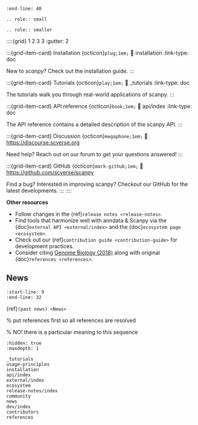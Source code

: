 ```{include} ../README.md
:end-line: 40
```

```{eval-rst}
.. role:: small
```

```{eval-rst}
.. role:: smaller
```

::::{grid} 1 2 3 3
:gutter: 2

:::{grid-item-card} Installation {octicon}`plug;1em;`
:link: installation
:link-type: doc

New to *scanpy*? Check out the installation guide.
:::

:::{grid-item-card} Tutorials {octicon}`play;1em;`
:link: _tutorials
:link-type: doc

The tutorials walk you through real-world applications of scanpy.
:::

:::{grid-item-card} API reference {octicon}`book;1em;`
:link: api/index
:link-type: doc

The API reference contains a detailed description of
the scanpy API.
:::

:::{grid-item-card} Discussion {octicon}`megaphone;1em;`
:link: https://discourse.scverse.org

Need help? Reach out on our forum to get your questions answered!
:::

:::{grid-item-card} GitHub {octicon}`mark-github;1em;`
:link: https://github.com/scverse/scanpy

Find a bug? Interested in improving scanpy? Checkout our GitHub for the latest developments.
:::
::::

**Other resources**
* Follow changes in the {ref}`release notes <release-notes>`.
* Find tools that harmonize well with anndata & Scanpy via the {doc}`external API <external/index>` and the {doc}`ecosystem page <ecosystem>`.
* Check out our {ref}`contribution guide <contribution-guide>` for development practices.
* Consider citing [Genome Biology (2018)] along with original {doc}`references <references>`.

## News

```{include} news.md
:start-line: 9
:end-line: 32
```

{ref}`(past news) <News>`

% put references first so all references are resolved

% NO! there is a particular meaning to this sequence

```{toctree}
:hidden: true
:maxdepth: 1

_tutorials
usage-principles
installation
api/index
external/index
ecosystem
release-notes/index
community
news
dev/index
contributors
references
```

[contribution guide]: dev/index.md
[genome biology (2018)]: https://doi.org/10.1186/s13059-017-1382-0
[github]: https://github.com/scverse/scanpy
